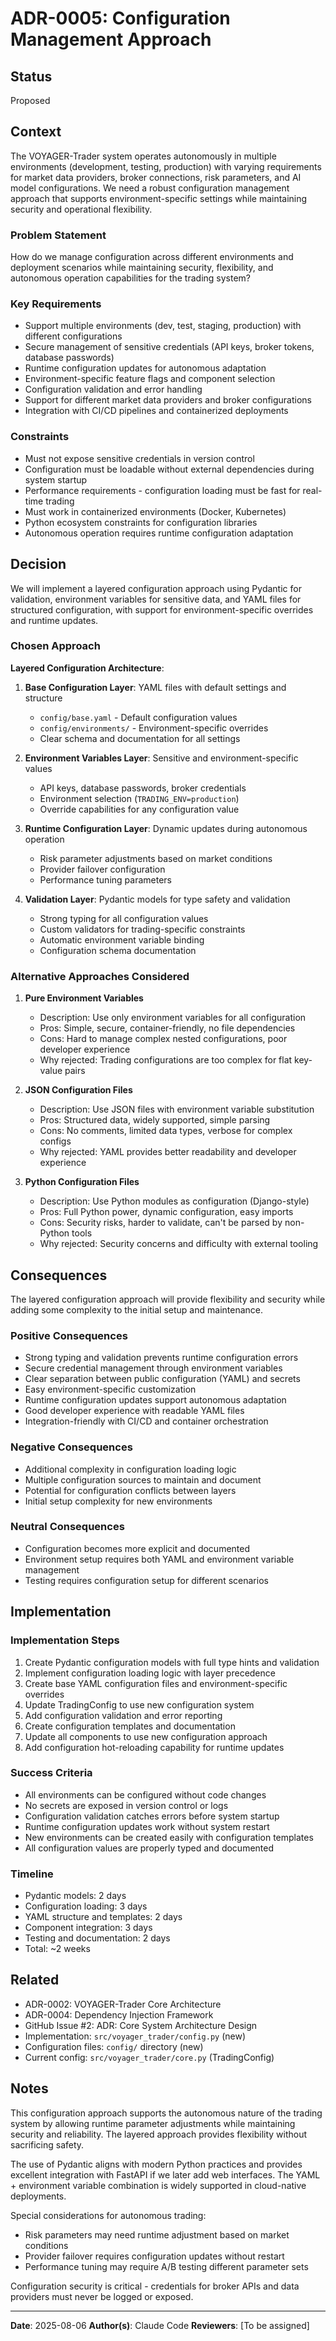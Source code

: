 # ADR-0005: Configuration Management Approach

## Status

Proposed

## Context

The VOYAGER-Trader system operates autonomously in multiple environments (development, testing, production) with varying requirements for market data providers, broker connections, risk parameters, and AI model configurations. We need a robust configuration management approach that supports environment-specific settings while maintaining security and operational flexibility.

### Problem Statement

How do we manage configuration across different environments and deployment scenarios while maintaining security, flexibility, and autonomous operation capabilities for the trading system?

### Key Requirements

- Support multiple environments (dev, test, staging, production) with different configurations
- Secure management of sensitive credentials (API keys, broker tokens, database passwords)
- Runtime configuration updates for autonomous adaptation
- Environment-specific feature flags and component selection
- Configuration validation and error handling
- Support for different market data providers and broker configurations
- Integration with CI/CD pipelines and containerized deployments

### Constraints

- Must not expose sensitive credentials in version control
- Configuration must be loadable without external dependencies during system startup
- Performance requirements - configuration loading must be fast for real-time trading
- Must work in containerized environments (Docker, Kubernetes)
- Python ecosystem constraints for configuration libraries
- Autonomous operation requires runtime configuration adaptation

## Decision

We will implement a layered configuration approach using Pydantic for validation, environment variables for sensitive data, and YAML files for structured configuration, with support for environment-specific overrides and runtime updates.

### Chosen Approach

**Layered Configuration Architecture**:

1. **Base Configuration Layer**: YAML files with default settings and structure
   - `config/base.yaml` - Default configuration values
   - `config/environments/` - Environment-specific overrides
   - Clear schema and documentation for all settings

2. **Environment Variables Layer**: Sensitive and environment-specific values
   - API keys, database passwords, broker credentials
   - Environment selection (`TRADING_ENV=production`)
   - Override capabilities for any configuration value

3. **Runtime Configuration Layer**: Dynamic updates during autonomous operation
   - Risk parameter adjustments based on market conditions
   - Provider failover configuration
   - Performance tuning parameters

4. **Validation Layer**: Pydantic models for type safety and validation
   - Strong typing for all configuration values
   - Custom validators for trading-specific constraints
   - Automatic environment variable binding
   - Configuration schema documentation

### Alternative Approaches Considered

1. **Pure Environment Variables**
   - Description: Use only environment variables for all configuration
   - Pros: Simple, secure, container-friendly, no file dependencies
   - Cons: Hard to manage complex nested configurations, poor developer experience
   - Why rejected: Trading configurations are too complex for flat key-value pairs

2. **JSON Configuration Files**
   - Description: Use JSON files with environment variable substitution
   - Pros: Structured data, widely supported, simple parsing
   - Cons: No comments, limited data types, verbose for complex configs
   - Why rejected: YAML provides better readability and developer experience

3. **Python Configuration Files**
   - Description: Use Python modules as configuration (Django-style)
   - Pros: Full Python power, dynamic configuration, easy imports
   - Cons: Security risks, harder to validate, can't be parsed by non-Python tools
   - Why rejected: Security concerns and difficulty with external tooling

## Consequences

The layered configuration approach will provide flexibility and security while adding some complexity to the initial setup and maintenance.

### Positive Consequences

- Strong typing and validation prevents runtime configuration errors
- Secure credential management through environment variables
- Clear separation between public configuration (YAML) and secrets
- Easy environment-specific customization
- Runtime configuration updates support autonomous adaptation
- Good developer experience with readable YAML files
- Integration-friendly with CI/CD and container orchestration

### Negative Consequences

- Additional complexity in configuration loading logic
- Multiple configuration sources to maintain and document
- Potential for configuration conflicts between layers
- Initial setup complexity for new environments

### Neutral Consequences

- Configuration becomes more explicit and documented
- Environment setup requires both YAML and environment variable management
- Testing requires configuration setup for different scenarios

## Implementation

### Implementation Steps

1. Create Pydantic configuration models with full type hints and validation
2. Implement configuration loading logic with layer precedence
3. Create base YAML configuration files and environment-specific overrides
4. Update TradingConfig to use new configuration system
5. Add configuration validation and error reporting
6. Create configuration templates and documentation
7. Update all components to use new configuration approach
8. Add configuration hot-reloading capability for runtime updates

### Success Criteria

- All environments can be configured without code changes
- No secrets are exposed in version control or logs
- Configuration validation catches errors before system startup
- Runtime configuration updates work without system restart
- New environments can be created easily with configuration templates
- All configuration values are properly typed and documented

### Timeline

- Pydantic models: 2 days
- Configuration loading: 3 days
- YAML structure and templates: 2 days
- Component integration: 3 days
- Testing and documentation: 2 days
- Total: ~2 weeks


## Related

- ADR-0002: VOYAGER-Trader Core Architecture
- ADR-0004: Dependency Injection Framework
- GitHub Issue #2: ADR: Core System Architecture Design
- Implementation: `src/voyager_trader/config.py` (new)
- Configuration files: `config/` directory (new)
- Current config: `src/voyager_trader/core.py` (TradingConfig)

## Notes

This configuration approach supports the autonomous nature of the trading system by allowing runtime parameter adjustments while maintaining security and reliability. The layered approach provides flexibility without sacrificing safety.

The use of Pydantic aligns with modern Python practices and provides excellent integration with FastAPI if we later add web interfaces. The YAML + environment variable combination is widely supported in cloud-native deployments.

Special considerations for autonomous trading:
- Risk parameters may need runtime adjustment based on market conditions
- Provider failover requires configuration updates without restart
- Performance tuning may require A/B testing different parameter sets

Configuration security is critical - credentials for broker APIs and data providers must never be logged or exposed.

---

**Date**: 2025-08-06
**Author(s)**: Claude Code
**Reviewers**: [To be assigned]
